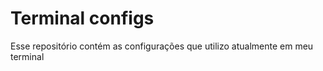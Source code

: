 # Terminal configs

Esse repositório contém as configurações que utilizo atualmente em meu terminal
